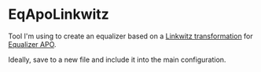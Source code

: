 # EqApoLinkwitz

Tool I'm using to create an equalizer based on a [Linkwitz transformation](https://www.minidsp.com/applications/advanced-tools/linkwitz-transform) for [Equalizer APO](https://sourceforge.net/projects/equalizerapo/).

Ideally, save to a new file and include it into the main configuration.